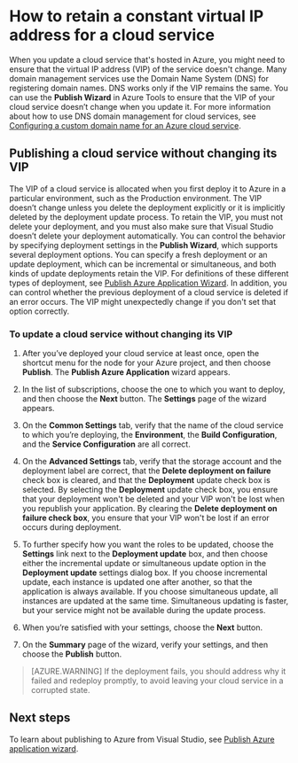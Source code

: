 <properties
   pageTitle="How to retain a constant virtual IP address for a cloud service | Windows Azure"
   description="Learn how to ensure that the virtual IP address (VIP) of your Azure cloud service doesn't change."
   services="visual-studio-online"
   documentationCenter="na"
   authors="kempb"
   manager="douge"
   editor="tglee" />
<tags
   ms.service="multiple"
   ms.date="09/08/2015"
   wacn.date="" />

# How to retain a constant virtual IP address for a cloud service

When you update a cloud service that's hosted in Azure, you might need to ensure that the virtual IP address (VIP) of the service doesn't change. Many domain management services use the Domain Name System (DNS) for registering domain names. DNS works only if the VIP remains the same. You can use the **Publish Wizard** in Azure Tools to ensure that the VIP of your cloud service doesn’t change when you update it. For more information about how to use DNS domain management for cloud services, see [Configuring a custom domain name for an Azure cloud service](/documentation/articles/cloud-services-custom-domain-name).

## Publishing a cloud service without changing its VIP

The VIP of a cloud service is allocated when you first deploy it to Azure in a particular environment, such as the Production environment. The VIP doesn’t change unless you delete the deployment explicitly or it is implicitly deleted by the deployment update process. To retain the VIP, you must not delete your deployment, and you must also make sure that Visual Studio doesn’t delete your deployment automatically. You can control the behavior by specifying deployment settings in the **Publish Wizard**, which supports several deployment options. You can specify a fresh deployment or an update deployment, which can be incremental or simultaneous, and both kinds of update deployments retain the VIP. For definitions of these different types of deployment, see [Publish Azure Application Wizard](/documentation/articles/vs-azure-tools-publish-azure-application-wizard).  In addition, you can control whether the previous deployment of a cloud service is deleted if an error occurs. The VIP might unexpectedly change if you don't set that option correctly.

### To update a cloud service without changing its VIP

1. After you’ve deployed your cloud service at least once, open the shortcut menu for the node for your Azure project, and then choose **Publish**. The **Publish Azure Application** wizard appears.

1. In the list of subscriptions, choose the one to which you want to deploy, and then choose the **Next** button. The **Settings** page of the wizard appears.

1. On the **Common Settings** tab, verify that the name of the cloud service to which you’re deploying, the **Environment**, the **Build Configuration**, and the **Service Configuration** are all correct.

1. On the **Advanced Settings** tab, verify that the storage account and the deployment label are correct, that the **Delete deployment on failure** check box is cleared, and that the **Deployment** update check box is selected. By selecting the **Deployment** update check box, you ensure that your deployment won't be deleted and your VIP won't be lost when you republish your application. By clearing the **Delete deployment on failure check box**, you ensure that your VIP won't be lost if an error occurs during deployment.

1. To further specify how you want the roles to be updated, choose the  **Settings** link next to the **Deployment update** box, and then choose either the incremental update or simultaneous update option in the **Deployment update** settings dialog box. If you choose incremental update, each instance is updated one after another, so that the application is always available. If you choose simultaneous update, all instances are updated at the same time. Simultaneous updating is faster, but your service might not be available during the update process.

1. When you’re satisfied with your settings, choose the **Next** button.

1. On the **Summary** page of the wizard, verify your settings, and then choose the **Publish** button.

  >[AZURE.WARNING] If the deployment fails, you should address why it failed and redeploy promptly, to avoid leaving your cloud service in a corrupted state.

## Next steps

To learn about publishing to Azure from Visual Studio, see [Publish Azure application wizard](/documentation/articles/vs-azure-tools-publish-azure-application-wizard).
